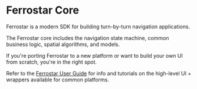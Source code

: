 # Ferrostar Core

Ferrostar is a modern SDK for building turn-by-turn navigation applications.

The Ferrostar core includes the navigation state machine, common business logic, spatial algorithms, and models. 

If you're porting Ferrostar to a new platform or want to build your own UI from scratch, you're in the right spot.

Refer to the [Ferrostar User Guide](https://stadiamaps.github.io/ferrostar/)
for info and tutorials on the high-level UI + wrappers available for common platforms.

